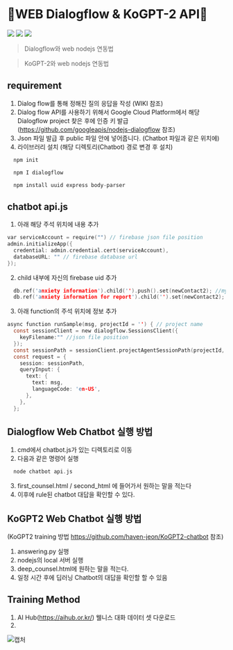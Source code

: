 # 🌻WEB Dialogflow & KoGPT-2 API🌻


<img src="https://img.shields.io/badge/platform-dialogflow-orange"> <img src="https://img.shields.io/badge/platform-nodejs-brightgreen"> <img src="https://img.shields.io/badge/platform-firebase-blue"> 

> Dialogflow와 web nodejs 연동법

> KoGPT-2와 web nodejs 연동법

## requirement

1.	Dialog flow를 통해 정해진 질의 응답을 작성 (WIKI 참조)
2.	Dialog flow API를 사용하기 위해서 Google Cloud Platform에서 해당 Dialogflow project 찾은 후에 인증 키 발급 (https://github.com/googleapis/nodejs-dialogflow 참조)
3.	Json 파일 발급 후 public 파일 안에 넣어줍니다. (Chatbot 파일과 같은 위치에)
4.  라이브러리 설치 (해당 디렉토리(Chatbot) 경로 변경 후 설치) 
  
```c
  npm init
```
```c
  npm I dialogflow
```
```c
  npm install uuid express body-parser
```



## chatbot api.js
1. 아래 해당 주석 위치에 내용 추가

```c
var serviceAccount = require("") // firebase json file position
admin.initializeApp({
  credential: admin.credential.cert(serviceAccount),
  databaseURL: "" // firebase database url
});

```

2. child 내부에 자신의 firebase uid 추가
```c
  db.ref('anxiety information').child('').push().set(newContact2); //myUid
  db.ref('anxiety information for report').child('').set(newContact2); //myuid
```

3. 아래 function의 주석 위치에 정보 추가
```c
async function runSample(msg, projectId = '') { // project name
  const sessionClient = new dialogflow.SessionsClient({
    keyFilename:"" //json file position
  });
  const sessionPath = sessionClient.projectAgentSessionPath(projectId, sessionId);
  const request = {
    session: sessionPath,
    queryInput: {
      text: {
        text: msg,
        languageCode: 'en-US',
      },
    },
  };
```



## Dialogflow Web Chatbot 실행 방법
1. cmd에서 chatbot.js가 있는 디렉토리로 이동
2. 다음과 같은 명령어 실행
```c
  node chatbot api.js
```
3. first_counsel.html / second_html 에 들어가서 원하는 말을 적는다
4. 이후에 rule된 chatbot 대답을 확인할 수 있다.

## KoGPT2 Web Chatbot 실행 방법 
(KoGPT2 training 방법 https://github.com/haven-jeon/KoGPT2-chatbot 참조)
1. answering.py 실행
2. nodejs의 local 서버 실행
3. deep_counsel.html에 원하는 말을 적는다.
4. 일정 시간 후에 딥러닝 Chatbot의 대답을 확인할 할 수 있음


## Training Method
1. AI Hub(https://aihub.or.kr/) 웰니스 대화 데이터 셋 다운로드
2. 

![캡처](https://user-images.githubusercontent.com/63048392/114212934-5af73e00-999d-11eb-862e-5a7824e90d25.PNG)
